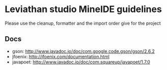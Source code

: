 # Leviathan studio MineIDE guidelines

Please use the cleanup, formatter and the import order give for the project

Docs
-------

* gson: http://www.javadoc.io/doc/com.google.code.gson/gson/2.6.2
* jfoenix: http://jfoenix.com/documentation.html
* javapoet: http://www.javadoc.io/doc/com.squareup/javapoet/1.7.0